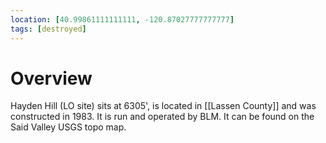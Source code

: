 ```yaml
---
location: [40.99861111111111, -120.87027777777777]
tags: [destroyed]
---
```


# Overview

Hayden Hill (LO site) sits at 6305', is located in [[Lassen County]] and was constructed in 1983. It is run and operated by BLM. It can be found on the Said Valley USGS topo map.

